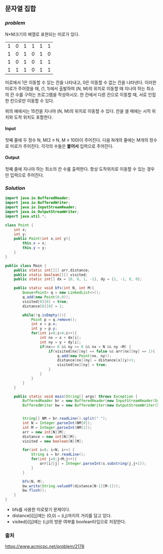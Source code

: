 ## **문자열 집합**


### ***problem***
N×M크기의 배열로 표현되는 미로가 있다.
<table>
  <tr>
    <td>1</td>
    <td>0</td>
    <td>1</td>
    <td>1</td>
    <td>1</td>
    <td>1</td>
  </tr>
  <tr>
    <td>1</td>
    <td>0</td>
    <td>1</td>
    <td>0</td>
    <td>1</td>
    <td>0</td>
  </tr>
  <tr>
    <td>1</td>
    <td>0</td>
    <td>1</td>
    <td>0</td>
    <td>1</td>
    <td>1</td>
  </tr>
  <tr>
    <td>1</td>
    <td>1</td>
    <td>1</td>
    <td>0</td>
    <td>1</td>
    <td>1</td>
  </tr>
</table>
미로에서 1은 이동할 수 있는 칸을 나타내고, 0은 이동할 수 없는 칸을 나타낸다. 이러한 미로가 주어졌을 때, (1, 1)에서 출발하여 (N, M)의 위치로 이동할 때 지나야 하는 최소의 칸 수를 구하는 프로그램을 작성하시오. 한 칸에서 다른 칸으로 이동할 때, 서로 인접한 칸으로만 이동할 수 있다.

위의 예에서는 15칸을 지나야 (N, M)의 위치로 이동할 수 있다. 칸을 셀 때에는 시작 위치와 도착 위치도 포함한다.

#### Input
첫째 줄에 두 정수 N, M(2 ≤ N, M ≤ 100)이 주어진다. 다음 N개의 줄에는 M개의 정수로 미로가 주어진다. 각각의 수들은 **붙어서** 입력으로 주어진다.

#### Output
첫째 줄에 지나야 하는 최소의 칸 수를 출력한다. 항상 도착위치로 이동할 수 있는 경우만 입력으로 주어진다.

### ***Solution***
``` java
import java.io.BufferedReader;
import java.io.BufferedWriter;
import java.io.InputStreamReader;
import java.io.OutputStreamWriter;
import java.util.*;

class Point {
    int x;
    int y;
    public Point(int x,int y){
        this.x = x;
        this.y = y;
    }
}

public class Main {
    public static int[][] arr,distance;
    public static boolean[][] visited;
    public static int[] dx = {0, 0, 1, -1}, dy = {1, -1, 0, 0};

    public static void bfs(int N, int M){
        Queue<Point> q = new LinkedList<>();
        q.add(new Point(0,0));
        visited[0][0] = true;
        distance[0][0] = 1;

        while(!q.isEmpty()){
            Point p = q.remove();
            int x = p.x;
            int y = p.y;
            for(int i=0;i<4;i++){
                int nx = x + dx[i];
                int ny = y + dy[i];
                if(nx>= 0 && ny >= 0 && nx < N && ny <M) {
                    if(visited[nx][ny] == false && arr[nx][ny] == 1){
                        q.add(new Point(nx, ny));
                        distance[nx][ny] = distance[x][y]+1;
                        visited[nx][ny] = true;
                    }
                }
            }
        }
    }

    public static void main(String[] args) throws Exception {
        BufferedReader br = new BufferedReader(new InputStreamReader(System.in));
        BufferedWriter bw = new BufferedWriter(new OutputStreamWriter(System.out));


        String[] NM = br.readLine().split(" ");
        int N = Integer.parseInt(NM[0]);
        int M = Integer.parseInt(NM[1]);
        arr = new int[N][M];
        distance = new int[N][M];
        visited = new boolean[N][M];

        for(int i=0; i<N; i++) {
            String s = br.readLine();
            for(int j=0;j<M;j++){
                arr[i][j] = Integer.parseInt(s.substring(j,j+1));
            }
        }

        bfs(N, M);
        bw.write(String.valueOf(distance[N-1][M-1]));
        bw.flush();
    }
}

```

- bfs를 사용한 미로찾기 문제이다.
- distance[i][j]에는 (0,0) ~ (i,j)까지의 거리를 담고 있다.
- visited[i][j]에는 (i,j)의 방문 여부를 boolean타입으로 저장한다.

### 출처
https://www.acmicpc.net/problem/2178